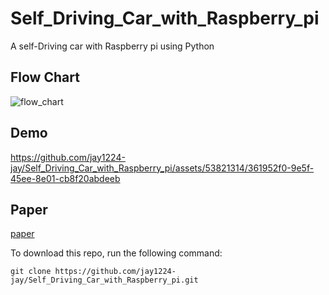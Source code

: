 # Self_Driving_Car_with_Raspberry_pi
A self-Driving car with Raspberry pi using Python

## Flow Chart
![flow_chart](https://github.com/user-attachments/assets/d74833cd-4990-4eec-b6f9-610e5a7ea300)

## Demo
https://github.com/jay1224-jay/Self_Driving_Car_with_Raspberry_pi/assets/53821314/361952f0-9e5f-45ee-8e01-cb8f20abdeeb

## Paper
[paper](https://github.com/user-attachments/files/18733616/Auto_driving_car.pdf)


To download this repo, run the following command:

```
git clone https://github.com/jay1224-jay/Self_Driving_Car_with_Raspberry_pi.git
```
